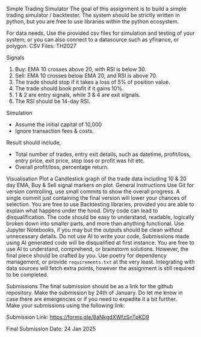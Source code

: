 Simple Trading Simulator
The goal of this assignment is to build a simple trading simulator / backtester. The system should be strictly written in python, but you are free to use libraries within the python ecosystem.


For data needs,
Use the provided csv files for simulation and testing of your system, or you can also connect to a datasource such as yfinance, or polygon.
CSV Files: TH2027

Signals
1. Buy: EMA 10 crosses above 20, with RSI is below 30.
2. Sell: EMA 10 crosses below EMA 20, and RSI is above 70.
3. The trade should stop if it takes a loss of 5% of position value.
4. The trade should book profit if it gains 10%.
5. 1 & 2 are entry signals, while 3 & 4 are exit signals.
6. The RSI should be 14-day RSI.

Simulation
- Assume the initial capital of 10,000
- Ignore transaction fees & costs.

Result should include,
- Total number of trades, entry exit details, such as datetime, profit/loss, entry price, exit price, stop loss or profit was hit etc.  
- Overall profit/loss, percentage return.

Visualisation
Plot a Candlestick graph of the trade data including 10 & 20 day EMA, Buy & Sell signal markers on plot.
General Instructions
Use Git for version controlling, use small commits to show the overall progress.
A single commit just containing the final version will lower your chances of selection.
You are free to use Backtesting libraries, provided you are able to explain what happens under the hood.
Dirty code can lead to disqualification.
The code should be easy to understand, readable, logically broken down into smaller parts, and more than anything functional.
Use Jupyter Notebooks, if you may but the outputs should be clean without unnecessary details.
Do not use AI to write your code, Submissions made using AI generated code will be disqualified at first instance. You are free to use AI to understand, comprehend, or brainstorm solutions. However, the final piece should be crafted by you.
Use poetry for dependency management, or provide `requirements.txt` at the very least.
Integrating with data sources will fetch extra points, however the assignment is still required to be completed.

Submissions
The final submission should be as a link for the github repository.
Make the submission by 24th of January. Do let me know in case there are emergencies or if you need to expedite it a bit further.  
Make your submissions using the following link:

Submission Link: https://forms.gle/8aNkgdXWfzSnTpKD9

Final Submission Date: 24 Jan 2025

 


